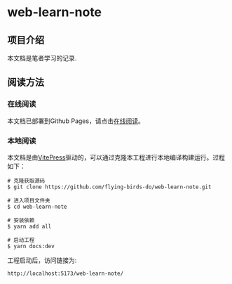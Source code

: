 
# web-learn-note

## 项目介绍



本文档是笔者学习的记录.

## 阅读方法

### 在线阅读

本文档已部署到Github Pages，请点击[在线阅读](https://flying-birds-do.github.io/web-learn-note/)。

### 本地阅读

本文档是由[VitePress](https://github.com/vuejs/vitepress)驱动的，可以通过克隆本工程进行本地编译构建运行。过程如下：

```shell
# 克隆获取源码
$ git clone https://github.com/flying-birds-do/web-learn-note.git

# 进入项目文件夹
$ cd web-learn-note

# 安装依赖
$ yarn add all

# 启动工程
$ yarn docs:dev
```

工程启动后，访问链接为:

```shell
http://localhost:5173/web-learn-note/
```

